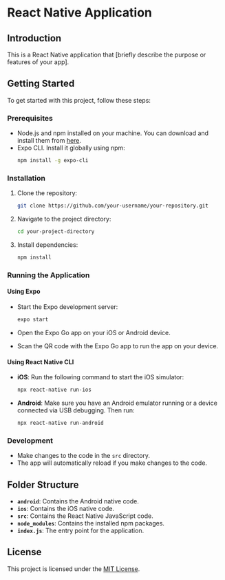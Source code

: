 # React Native Application

## Introduction

This is a React Native application that [briefly describe the purpose or features of your app].

## Getting Started

To get started with this project, follow these steps:

### Prerequisites

- Node.js and npm installed on your machine. You can download and install them from [here](https://nodejs.org/).
- Expo CLI. Install it globally using npm:
  ```bash
  npm install -g expo-cli
  ```

### Installation

1. Clone the repository:

   ```bash
   git clone https://github.com/your-username/your-repository.git
   ```

2. Navigate to the project directory:

   ```bash
   cd your-project-directory
   ```

3. Install dependencies:

   ```bash
   npm install
   ```

### Running the Application

#### Using Expo

- Start the Expo development server:

  ```bash
  expo start
  ```

- Open the Expo Go app on your iOS or Android device.
- Scan the QR code with the Expo Go app to run the app on your device.

#### Using React Native CLI

- **iOS**: Run the following command to start the iOS simulator:

  ```bash
  npx react-native run-ios
  ```

- **Android**: Make sure you have an Android emulator running or a device connected via USB debugging. Then run:

  ```bash
  npx react-native run-android
  ```

### Development

- Make changes to the code in the `src` directory.
- The app will automatically reload if you make changes to the code.

## Folder Structure

- **`android`**: Contains the Android native code.
- **`ios`**: Contains the iOS native code.
- **`src`**: Contains the React Native JavaScript code.
- **`node_modules`**: Contains the installed npm packages.
- **`index.js`**: The entry point for the application.

## License

This project is licensed under the [MIT License](LICENSE).
